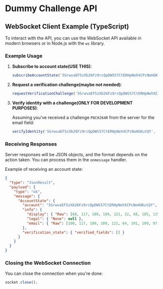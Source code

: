 # Dummy Challenge API

## WebSocket Client Example (TypeScript)

To interact with the API, you can use the WebSocket API available in modern browsers or in Node.js with the `ws` library.

### Example Usage

1. **Subscribe to account state(USE THIS)**:

   ```typescript
   subscribeAccountState('5GrwvaEF5zXb26Fz9rcQpDWS57CtERHpNehXCPcNoHGKutQY');
   ```

2. **Request a verification challenge(maybe not needed)**:

   ```typescript
   requestVerificationChallenge('5GrwvaEF5zXb26Fz9rcQpDWS57CtERHpNehXCPcNoHGKutQY', 'email');
   ```

3. **Verify identity with a challenge(ONLY FOR DEVELOPMENT PURPOSES)**:

   Assuming you've received a challenge `P6CHJ64R` from the server for the email field:

   ```typescript
   verifyIdentity('5GrwvaEF5zXb26Fz9rcQpDWS57CtERHpNehXCPcNoHGKutQY', 'email', 'P6CHJ64R');
   ```

### Receiving Responses

Server responses will be JSON objects, and the format depends on the action taken. You can process them in the `onmessage` handler.

Example of receiving an account state:

```json
{
  "type": "JsonResult",
  "payload": {
    "type": "ok",
    "message": {
      "AccountState": {
        "account": "5GrwvaEF5zXb26Fz9rcQpDWS57CtERHpNehXCPcNoHGKutQY",
        "info": {
          "display": { "Raw": [68, 117, 109, 109, 121, 32, 68, 105, 115, 112, 108, 97, 121] },
          "legal": { "None": null },
          "email": { "Raw": [100, 117, 109, 109, 121, 64, 101, 109, 97, 105, 108, 46, 99, 111, 109] }
        },
        "verification_state": { "verified_fields": [] }
      }
    }
  }
}
```

### Closing the WebSocket Connection

You can close the connection when you're done:

```typescript
socket.close();
```
